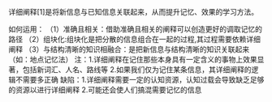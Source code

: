 详细阐释[1]是将新信息与已知信息关联起来，从而提升记忆、效果的学习方法。

如何运用：
（1）准确且相关：借助准确且相关的阐释可以创造更好的调取记忆的路径
	 （2）组块化:组块化是把分散的信息组合在一起的过程,其过程需要依赖详细阐释
	 （3）与结构清晰的知识相融合：是把新信息与结构清晰的知识关联起来（如：地点记忆法）
注：1.详细阐释在记住那些本身具有一定含义的事物上效果显著，包括新词汇、人名、路线等
    2.如果我们仅为记住某条信息，其详细阐释的逻辑不需要多正确
缺陷：1.详细阐释需要一定的认知资源，认知过载会导致缺乏足够的资源以进行详细阐释
      2.可能还会使人们搞混需要记忆的信息
